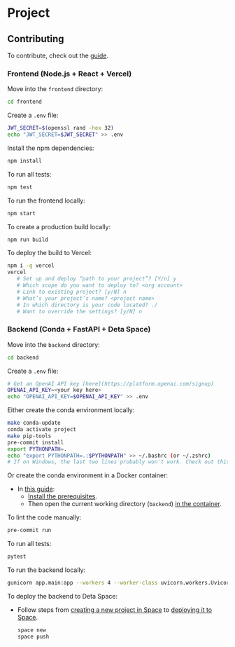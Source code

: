 # Project

## Contributing

To contribute, check out the [guide](./CONTRIBUTING.md).

### Frontend (Node.js + React + Vercel)

Move into the `frontend` directory:

   ```bash
   cd frontend
   ```

Create a `.env` file:

   ```bash
   JWT_SECRET=$(openssl rand -hex 32)
   echo "JWT_SECRET=$JWT_SECRET" >> .env
   ```

Install the npm dependencies:

   ```bash
   npm install
   ```

To run all tests:

   ```bash
   npm test
   ```

To run the frontend locally:

   ```bash
   npm start
   ```

To create a production build locally:

   ```bash
   npm run build
   ```

To deploy the build to Vercel:

   ```bash
   npm i -g vercel
   vercel
      # Set up and deploy “path to your project”? [Y/n] y
      # Which scope do you want to deploy to? <org account>
      # Link to existing project? [y/N] n
      # What’s your project’s name? <project name>
      # In which directory is your code located? ./
      # Want to override the settings? [y/N] n
   ```

### Backend (Conda + FastAPI + Deta Space)

Move into the `backend` directory:

   ```bash
   cd backend
   ```

Create a `.env` file:

   ```bash
   # Get an OpenAI API key [here](https://platform.openai.com/signup)
   OPENAI_API_KEY=<your key here>
   echo "OPENAI_API_KEY=$OPENAI_API_KEY" >> .env
   ```

Either create the conda environment locally:

   ```bash
   make conda-update
   conda activate project
   make pip-tools
   pre-commit install
   export PYTHONPATH=.
   echo "export PYTHONPATH=.:$PYTHONPATH" >> ~/.bashrc (or ~/.zshrc)
   # If on Windows, the last two lines probably won't work. Check out this guide for more info: https://datatofish.com/add-python-to-windows-path/
   ```

Or create the conda environment in a Docker container:

- In [this guide](https://code.visualstudio.com/docs/devcontainers/containers#_getting-started):
  - [Install the prerequisites](https://code.visualstudio.com/docs/devcontainers/containers#_getting-started).
  - Then open the current working directory (`backend`) [in the container](https://code.visualstudio.com/docs/devcontainers/containers#_quick-start-open-an-existing-folder-in-a-container).

To lint the code manually:

   ```bash
   pre-commit run
   ```

To run all tests:

   ```bash
   pytest
   ```

To run the backend locally:

   ```bash
   gunicorn app.main:app --workers 4 --worker-class uvicorn.workers.UvicornWorker --bind 0.0.0.0
   ```

To deploy the backend to Deta Space:

- Follow steps from [creating a new project in Space](https://fastapi.tiangolo.com/deployment/deta/#create-a-new-project-in-space) to [deploying it to Space](https://fastapi.tiangolo.com/deployment/deta/#check-it).

   ```bash
   space new
   space push
   ```
